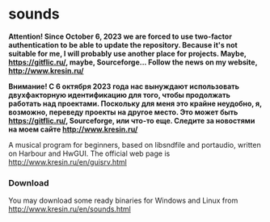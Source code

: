 # sounds

<b> Attention! Since October 6, 2023 we are forced to use two-factor authentication to be able to
   update the repository. Because it's not suitable for me, I will probably use another place for projects.
   Maybe, https://gitflic.ru/, maybe, Sourceforge... Follow the news on my website, http://www.kresin.ru/

   Внимание! С 6 октября 2023 года нас вынуждают использовать двухфакторную идентификацию для того, чтобы 
   продолжать работать над проектами. Поскольку для меня это крайне неудобно, я, возможно, переведу проекты
   на другое место. Это может быть https://gitflic.ru/, Sourceforge, или что-то еще. Следите за новостями
   на моем сайте http://www.kresin.ru/ </b>

A musical program for beginners, based on libsndfile and portaudio, written on Harbour and HwGUI.
The official web page is http://www.kresin.ru/en/guisrv.html

### Download
   You may download some ready binaries for Windows and Linux from http://www.kresin.ru/en/sounds.html
